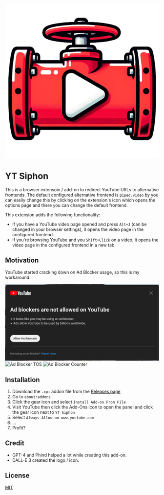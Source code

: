 ![Logo](icons/logo.png)

# YT Siphon
This is a browser extensoin / add-on to redirect YouTube URLs to alternative frontends. The default configured alternative frontend is `piped.video` by you can easily change this by clicking on the extension's icon which opens the options page and there you can change the default frontend.

This extension adds the following functionality:
- If you have a YouTube video page opened and press `Alt+J` (can be changed in your browser settings), it opens the video page in the configured frontend.
- If you're browsing YouTube and you `Shift+Click` on a video, it opens the video page in the configured frontend in a new tab.

## Motivation
YouTube started cracking down on Ad Blocker usage, so this is my workaround.

![Ad Blocker Not Allowed](screenshots/adblocker-notallowed.jpg)
![Ad Blocker TOS](screenshots/adblocker-tos.jpg)
![Ad Blocker Counter](screenshots/adblocker-counter.jpg)

## Installation
1. Download the `.xpi` addon file from the [Releases page](https://github.com/d3vr/yt-siphon/releases/)
2. Go to `about:addons`
3. Click the gear icon and select `Install Add-on From File`
4. Visit YouTube then click the Add-Ons icon to open the panel and click the gear icon next to `YT Siphon`
5. Select `Always Allow on www.youtube.com`
6. ...
7. Profit?

## Credit
- GPT-4 and Phind helped a lot while creating this add-on.
- DALL-E 3 created the logo / icon.

## License
[MIT](https://www.tldrlegal.com/license/mit-license)
